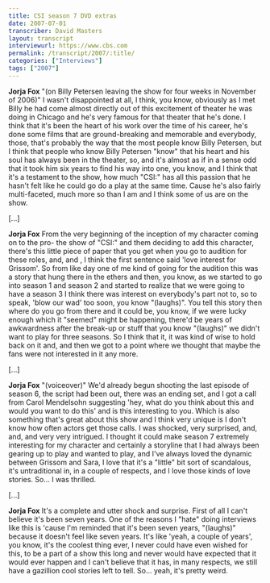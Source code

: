 ```yaml
---
title: CSI season 7 DVD extras
date: 2007-07-01
transcriber: David Masters
layout: transcript
interviewurl: https://www.cbs.com
permalink: /transcript/2007/:title/
categories: ["Interviews"]
tags: ["2007"]
---
```


**Jorja Fox** "(on Billy Petersen leaving the show for four weeks in November of 2006)" I wasn't disappointed at all, I think, you know, obviously as I met Billy he had come almost directly out of this excitement of theater he was doing in Chicago and he's very famous for that theater that he's done. I think that it's been the heart of his work over the time of his career, he's done some films that are ground-breaking and memorable and everybody, those, that's probably the way that the most people know Billy Petersen, but I think that people who know Billy Petersen "know" that his heart and his soul has always been in the theater, so, and it's almost as if in a sense odd that it took him six years to find his way into one, you know, and I think that it's a testament to the show, how much "CSI:" has all this passion that he hasn't felt like he could go do a play at the same time. Cause he's also fairly multi-faceted, much more so than I am and I think some of us are on the show.

[...]

**Jorja Fox** From the very beginning of the inception of my character coming on to the pro- the show of "CSI:" and them deciding to add this character, there's this little piece of paper that you get when you go to audition for these roles, and, and , I think the first sentence said 'love interest for Grissom'. So from like day one of me kind of going for the audition this was a story that hung there in the ethers and then, you know, as we started to go into season 1 and season 2 and started to realize that we were going to have a season 3 I think there was interest on everybody's part not to, so to speak, 'blow our wad' too soon, you know "(laughs)". You tell this story then where do you go from there and it could be, you know, if we were lucky enough which it "seemed" might be happening, there'd be years of awkwardness after the break-up or stuff that you know "(laughs)" we didn't want to play for three seasons. So I think that it, it was kind of wise to hold back on it and, and then we got to a point where we thought that maybe the fans were not interested in it any more.

[...]

**Jorja Fox** "(voiceover)" We'd already begun shooting the last episode of season 6, the script had been out, there was an ending set, and I got a call from Carol Mendelsohn suggesting 'hey, what do you think about this and would you want to do this' and is this interesting to you. Which is also something that's great about this show and I think very unique is I don't know how often actors get those calls. I was shocked, very surprised, and, and, and very very intrigued. I thought it could make season 7 extremely interesting for my character and certainly a storyline that I had always been gearing up to play and wanted to play, and I've always loved the dynamic between Grissom and Sara, I love that it's a "little" bit sort of scandalous, it's untraditional in, in a couple of respects, and I love those kinds of love stories. So... I was thrilled.

[...]

**Jorja Fox** It's a complete and utter shock and surprise. First of all I can't believe it's been seven years. One of the reasons I "hate" doing interviews like this is 'cause I'm reminded that it's been seven years, "(laughs)" because it doesn't feel like seven years. It's like 'yeah, a couple of years', you know, it's the coolest thing ever, I never could have even wished for this, to be a part of a show this long and never would have expected that it would ever happen and I can't believe that it has, in many respects, we still have a gazillion cool stories left to tell. So... yeah, it's pretty weird.
